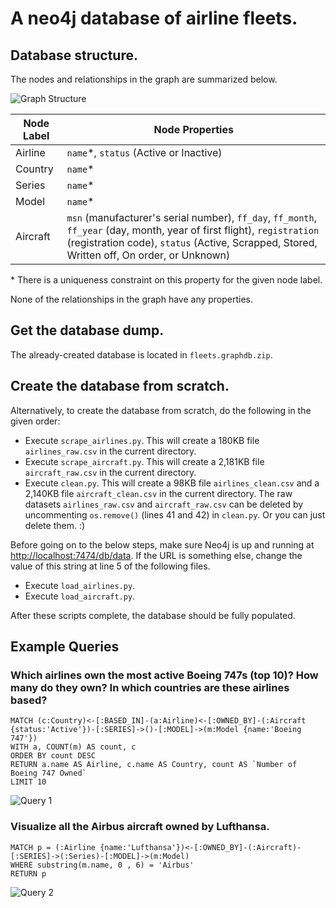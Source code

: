 # A neo4j database of airline fleets.

## Database structure.

The nodes and relationships in the graph are summarized below.

![Graph Structure](http://i.imgur.com/fknnxmi.png)

| Node Label | Node Properties                                        |
| ---------- | ---------------                                        |
| Airline    | `name`*, `status` (Active or Inactive)                 |
| Country    | `name`*                                                |
| Series     | `name`*                                                |
| Model      | `name`*                                                |
| Aircraft   | `msn` (manufacturer's serial number), `ff_day`, `ff_month`, `ff_year` (day, month, year of first flight), `registration` (registration code), `status` (Active, Scrapped, Stored, Written off, On order, or Unknown) |

<nowiki>*</nowiki> There is a uniqueness constraint on this property for the given node label.

None of the relationships in the graph have any properties.

## Get the database dump.
The already-created database is located in `fleets.graphdb.zip`.

## Create the database from scratch.
Alternatively, to create the database from scratch, do the following in the given order:

* Execute `scrape_airlines.py`. This will create a 180KB file `airlines_raw.csv` in the current directory.
* Execute `scrape_aircraft.py`. This will create a 2,181KB file `aircraft_raw.csv` in the current directory.
* Execute `clean.py`. This will create a 98KB file `airlines_clean.csv` and a 2,140KB file `aircraft_clean.csv` in the current directory. The raw datasets `airlines_raw.csv` and `aircraft_raw.csv` can be deleted by uncommenting `os.remove()` (lines 41 and 42) in `clean.py`. Or you can just delete them. :)

Before going on to the below steps, make sure Neo4j is up and running at [http://localhost:7474/db/data](http://localhost:7474/db/data). If the URL is something else, change the value of this string at line 5 of the following files.

* Execute `load_airlines.py`.<br>
* Execute `load_aircraft.py`.


After these scripts complete, the database should be fully populated.

## Example Queries

### Which airlines own the most active Boeing 747s (top 10)? How many do they own? In which countries are these airlines based?
```
MATCH (c:Country)<-[:BASED_IN]-(a:Airline)<-[:OWNED_BY]-(:Aircraft {status:'Active'})-[:SERIES]->()-[:MODEL]->(m:Model {name:'Boeing 747'})
WITH a, COUNT(m) AS count, c
ORDER BY count DESC
RETURN a.name AS Airline, c.name AS Country, count AS `Number of Boeing 747 Owned`
LIMIT 10
```

![Query 1](http://i.imgur.com/9qMNkfT.png)

### Visualize all the Airbus aircraft owned by Lufthansa.

```
MATCH p = (:Airline {name:'Lufthansa'})<-[:OWNED_BY]-(:Aircraft)-[:SERIES]->(:Series)-[:MODEL]->(m:Model)
WHERE substring(m.name, 0 , 6) = 'Airbus'
RETURN p
```

![Query 2](http://i.imgur.com/v09tJFN.png)
